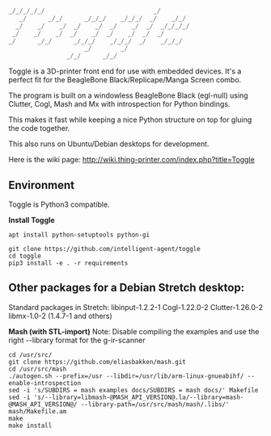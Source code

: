 ```python
_/_/_/_/_/                              _/
   _/      _/_/      _/_/_/    _/_/_/  _/    _/_/
  _/    _/    _/  _/    _/  _/    _/  _/  _/_/_/_/
 _/    _/    _/  _/    _/  _/    _/  _/  _/
_/      _/_/      _/_/_/    _/_/_/  _/    _/_/_/
                     _/        _/
                _/_/      _/_/
```

Toggle is a 3D-printer front end for use with embedded devices.
It's a perfect fit for the BeagleBone Black/Replicape/Manga Screen combo.

The program is built on a windowless BeagleBone Black (egl-null) using Clutter,
Cogl, Mash and Mx with introspection for Python bindings.

This makes it fast while keeping a nice Python structure on top for gluing the
code together.

This also runs on Ubuntu/Debian desktops for development.

Here is the wiki page: http://wiki.thing-printer.com/index.php?title=Toggle

## Environment

Toggle is Python3 compatible.

**Install Toggle**

```
apt install python-setuptools python-gi
```

```
git clone https://github.com/intelligent-agent/toggle
cd toggle
pip3 install -e . -r requirements
```

## Other packages for a Debian Stretch desktop:

Standard packages in Stretch:
libinput-1.2.2-1
Cogl-1.22.0-2
Clutter-1.26.0-2
libmx-1.0-2 (1.4.7-1 and others)

**Mash (with STL-import)**
Note: Disable compiling the examples and
use the right --library format for the g-ir-scanner

```
cd /usr/src/
git clone https://github.com/eliasbakken/mash.git
cd /usr/src/mash
./autogen.sh --prefix=/usr --libdir=/usr/lib/arm-linux-gnueabihf/ --enable-introspection
sed -i 's/SUBDIRS = mash examples docs/SUBDIRS = mash docs/' Makefile
sed -i 's/--library=libmash-@MASH_API_VERSION@.la/--library=mash-@MASH_API_VERSION@/ --library-path=/usr/src/mash/mash/.libs/' mash/Makefile.am
make
make install
```
